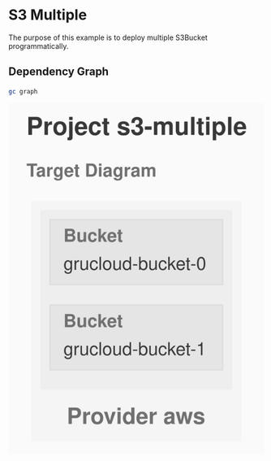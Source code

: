 # S3 Multiple

The purpose of this example is to deploy multiple S3Bucket programmatically.

## Dependency Graph

```sh
gc graph
```

![GraphTarget](artifacts/diagram-target.svg)
